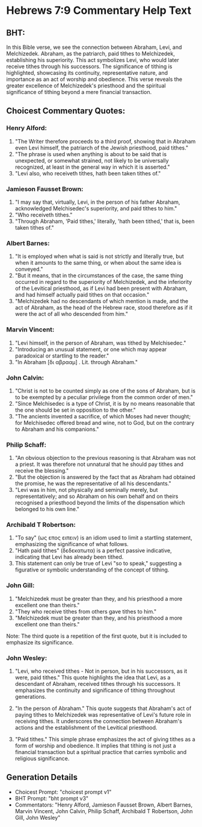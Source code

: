 # Hebrews 7:9 Commentary Help Text

## BHT:
In this Bible verse, we see the connection between Abraham, Levi, and Melchizedek. Abraham, as the patriarch, paid tithes to Melchizedek, establishing his superiority. This act symbolizes Levi, who would later receive tithes through his successors. The significance of tithing is highlighted, showcasing its continuity, representative nature, and importance as an act of worship and obedience. This verse reveals the greater excellence of Melchizedek's priesthood and the spiritual significance of tithing beyond a mere financial transaction.

## Choicest Commentary Quotes:
### Henry Alford:
1. "The Writer therefore proceeds to a third proof, showing that in Abraham even Levi himself, the patriarch of the Jewish priesthood, paid tithes."
2. "The phrase is used when anything is about to be said that is unexpected, or somewhat strained, not likely to be universally recognized, at least in the general way in which it is asserted."
3. "Levi also, who receiveth tithes, hath been taken tithes of."

### Jamieson Fausset Brown:
1. "I may say that, virtually, Levi, in the person of his father Abraham, acknowledged Melchisedec's superiority, and paid tithes to him."
2. "Who receiveth tithes."
3. "Through Abraham, 'Paid tithes,' literally, 'hath been tithed,' that is, been taken tithes of."

### Albert Barnes:
1. "It is employed when what is said is not strictly and literally true, but when it amounts to the same thing, or when about the same idea is conveyed."
2. "But it means, that in the circumstances of the case, the same thing occurred in regard to the superiority of Melchizedek, and the inferiority of the Levitical priesthood, as if Levi had been present with Abraham, and had himself actually paid tithes on that occasion."
3. "Melchizedek had no descendants of which mention is made, and the act of Abraham, as the head of the Hebrew race, stood therefore as if it were the act of all who descended from him."

### Marvin Vincent:
1. "Levi himself, in the person of Abraham, was tithed by Melchisedec."
2. "Introducing an unusual statement, or one which may appear paradoxical or startling to the reader."
3. "In Abraham [δι αβρααμ] . Lit. through Abraham."

### John Calvin:
1. "Christ is not to be counted simply as one of the sons of Abraham, but is to be exempted by a peculiar privilege from the common order of men."
2. "Since Melchisedec is a type of Christ, it is by no means reasonable that the one should be set in opposition to the other."
3. "The ancients invented a sacrifice, of which Moses had never thought; for Melchisedec offered bread and wine, not to God, but on the contrary to Abraham and his companions."

### Philip Schaff:
1. "An obvious objection to the previous reasoning is that Abraham was not a priest. It was therefore not unnatural that he should pay tithes and receive the blessing."
2. "But the objection is answered by the fact that as Abraham had obtained the promise, he was the representative of all his descendants."
3. "Levi was in him, not physically and seminally merely, but representatively; and so Abraham on his own behalf and on theirs recognised a priesthood beyond the limits of the dispensation which belonged to his own line."

### Archibald T Robertson:
1. "To say" (ως επος ειπειν) is an idiom used to limit a startling statement, emphasizing the significance of what follows.
2. "Hath paid tithes" (δεδεκατωτα) is a perfect passive indicative, indicating that Levi has already been tithed.
3. This statement can only be true of Levi "so to speak," suggesting a figurative or symbolic understanding of the concept of tithing.

### John Gill:
1. "Melchizedek must be greater than they, and his priesthood a more excellent one than theirs."
2. "They who receive tithes from others gave tithes to him."
3. "Melchizedek must be greater than they, and his priesthood a more excellent one than theirs."

Note: The third quote is a repetition of the first quote, but it is included to emphasize its significance.

### John Wesley:
1. "Levi, who received tithes - Not in person, but in his successors, as it were, paid tithes." This quote highlights the idea that Levi, as a descendant of Abraham, received tithes through his successors. It emphasizes the continuity and significance of tithing throughout generations.

2. "In the person of Abraham." This quote suggests that Abraham's act of paying tithes to Melchizedek was representative of Levi's future role in receiving tithes. It underscores the connection between Abraham's actions and the establishment of the Levitical priesthood.

3. "Paid tithes." This simple phrase emphasizes the act of giving tithes as a form of worship and obedience. It implies that tithing is not just a financial transaction but a spiritual practice that carries symbolic and religious significance.


## Generation Details
- Choicest Prompt: "choicest prompt v1"
- BHT Prompt: "bht prompt v3"
- Commentators: "Henry Alford, Jamieson Fausset Brown, Albert Barnes, Marvin Vincent, John Calvin, Philip Schaff, Archibald T Robertson, John Gill, John Wesley"
